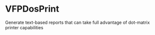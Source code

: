 # VFPDosPrint
Generate text-based reports that can take full advantage of dot-matrix printer capabilities
